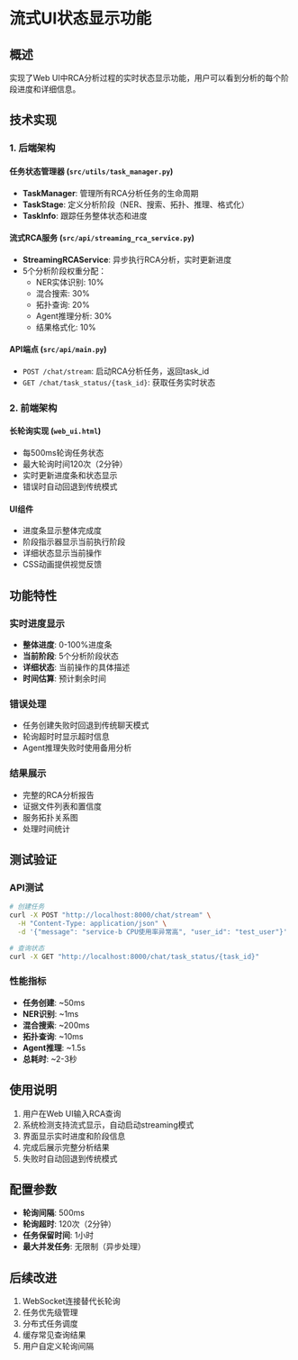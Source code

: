 # 流式UI状态显示功能

## 概述

实现了Web UI中RCA分析过程的实时状态显示功能，用户可以看到分析的每个阶段进度和详细信息。

## 技术实现

### 1. 后端架构

#### 任务状态管理器 (`src/utils/task_manager.py`)
- **TaskManager**: 管理所有RCA分析任务的生命周期
- **TaskStage**: 定义分析阶段（NER、搜索、拓扑、推理、格式化）
- **TaskInfo**: 跟踪任务整体状态和进度

#### 流式RCA服务 (`src/api/streaming_rca_service.py`)
- **StreamingRCAService**: 异步执行RCA分析，实时更新进度
- 5个分析阶段权重分配：
  - NER实体识别: 10%
  - 混合搜索: 30% 
  - 拓扑查询: 20%
  - Agent推理分析: 30%
  - 结果格式化: 10%

#### API端点 (`src/api/main.py`)
- `POST /chat/stream`: 启动RCA分析任务，返回task_id
- `GET /chat/task_status/{task_id}`: 获取任务实时状态

### 2. 前端架构

#### 长轮询实现 (`web_ui.html`)
- 每500ms轮询任务状态
- 最大轮询时间120次（2分钟）
- 实时更新进度条和状态显示
- 错误时自动回退到传统模式

#### UI组件
- 进度条显示整体完成度
- 阶段指示器显示当前执行阶段
- 详细状态显示当前操作
- CSS动画提供视觉反馈

## 功能特性

### 实时进度显示
- **整体进度**: 0-100%进度条
- **当前阶段**: 5个分析阶段状态
- **详细状态**: 当前操作的具体描述
- **时间估算**: 预计剩余时间

### 错误处理
- 任务创建失败时回退到传统聊天模式
- 轮询超时时显示超时信息
- Agent推理失败时使用备用分析

### 结果展示
- 完整的RCA分析报告
- 证据文件列表和置信度
- 服务拓扑关系图
- 处理时间统计

## 测试验证

### API测试
```bash
# 创建任务
curl -X POST "http://localhost:8000/chat/stream" \
  -H "Content-Type: application/json" \
  -d '{"message": "service-b CPU使用率异常高", "user_id": "test_user"}'

# 查询状态  
curl -X GET "http://localhost:8000/chat/task_status/{task_id}"
```

### 性能指标
- **任务创建**: ~50ms
- **NER识别**: ~1ms
- **混合搜索**: ~200ms
- **拓扑查询**: ~10ms
- **Agent推理**: ~1.5s
- **总耗时**: ~2-3秒

## 使用说明

1. 用户在Web UI输入RCA查询
2. 系统检测支持流式显示，自动启动streaming模式
3. 界面显示实时进度和阶段信息
4. 完成后展示完整分析结果
5. 失败时自动回退到传统模式

## 配置参数

- **轮询间隔**: 500ms
- **轮询超时**: 120次（2分钟）
- **任务保留时间**: 1小时
- **最大并发任务**: 无限制（异步处理）

## 后续改进

1. WebSocket连接替代长轮询
2. 任务优先级管理
3. 分布式任务调度
4. 缓存常见查询结果
5. 用户自定义轮询间隔
